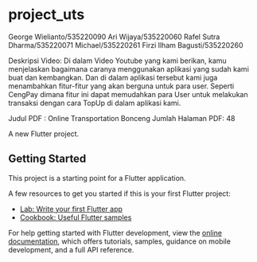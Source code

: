# project_uts
George Wielianto/535220090
Ari Wijaya/535220060
Rafel Sutra Dharma/535220071
Michael/535220261
Firzi Ilham Bagusti/535220260

Deskripsi Video:
Di dalam Video Youtube yang kami berikan, kamu menjelaskan bagaimana caranya menggunakan aplikasi yang sudah kami buat dan kembangkan. Dan di dalam aplikasi tersebut kami juga menambahkan fitur-fitur yang akan berguna untuk para user. Seperti CengPay dimana fitur ini dapat memudahkan para User untuk melakukan transaksi dengan cara TopUp di dalam aplikasi kami.

Judul PDF : Online Transportation Bonceng
Jumlah Halaman PDF: 48



A new Flutter project.

## Getting Started

This project is a starting point for a Flutter application.

A few resources to get you started if this is your first Flutter project:

- [Lab: Write your first Flutter app](https://docs.flutter.dev/get-started/codelab)
- [Cookbook: Useful Flutter samples](https://docs.flutter.dev/cookbook)

For help getting started with Flutter development, view the
[online documentation](https://docs.flutter.dev/), which offers tutorials,
samples, guidance on mobile development, and a full API reference.
